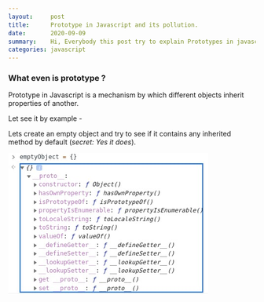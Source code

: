 ```yaml
---
layout:     post
title:      Prototype in Javascript and its pollution.
date:       2020-09-09 
summary:    Hi, Everybody this post try to explain Prototypes in javascript.
categories: javascript
---
```


### What even is prototype ? 
Prototype in Javascript is a mechanism by which different objects inherit properties of another.

Let see it by example - 

Lets create an empty object and try to see if it contains any inherited method by default (_secret: Yes it does_).

![altText](/images/PJAP-1.jpg) 



